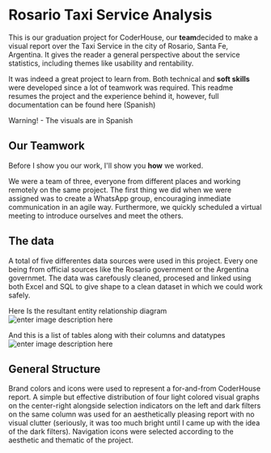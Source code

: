 # Rosario Taxi Service Analysis
This is our graduation project for CoderHouse, our **team**decided to make a visual report over the Taxi Service in the city of Rosario, Santa Fe, Argentina. It gives the reader a general perspective about the service statistics, including themes like usability and rentability.

It was indeed a great project to learn from. Both technical and **soft skills** were developed since a lot of teamwork was required. 
This readme resumes the project and the experience behind it, however, full documentation can be found here (Spanish)

Warning! - The visuals are in Spanish

## Our Teamwork
Before I show you our work, I'll show you **how** we worked.

We were a team of three, everyone from different places and working remotely on the same project.
The first thing we did when we were assigned was to create a WhatsApp group, encouraging inmediate communication in an agile way. Furthermore, we quickly scheduled a virtual meeting to introduce ourselves and meet the others.

## The data
A total of five differentes data sources were used in this project. Every one being from official sources like the Rosario government or the Argentina governmet. 
The data was carefously cleaned, procesed and linked using both Excel and SQL to give shape to a clean dataset in which we could work safely.

Here Is the resultant entity relationship diagram
![enter image description here](Captures/ER_diagram.png)

And this is a list of tables along with their columns and datatypes
![enter image description here](Captures/tables.png)

## General Structure
Brand colors and icons were used to represent a for-and-from CoderHouse report. A simple but effective distribution of four light colored visual graphs on the center-right alongside selection indicators on the left and dark filters on the same column was used for an aesthetically pleasing report with no visual clutter (seriously, it was too much bright until I came up with the idea of the dark filters). Navigation icons were selected according to the aesthetic and thematic of the project.
